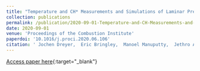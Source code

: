 ```yaml
---
title: "Temperature and CH* Measurements and Simulations of Laminar Premixed Ethylene Jet-Wall Stagnation Flames"
collection: publications
permalink: /publication/2020-09-01-Temperature-and-CH-Measurements-and-Simulations-of-Laminar-Premixed-Ethylene-Jet-Wall-Stagnation-Flames
date: 2020-09-01
venue: 'Proceedings of the Combustion Institute'
paperdoi: '10.1016/j.proci.2020.06.106'
citation: ' Jochen Dreyer,  Eric Bringley,  Manoel Manuputty,  Jethro Akroyd,  Markus Kraft, &quot;Temperature and CH* Measurements and Simulations of Laminar Premixed Ethylene Jet-Wall Stagnation Flames.&quot; Proceedings of the Combustion Institute, 2020.'
---
```

[Access paper here](https://doi.org/10.1016/j.proci.2020.06.106){:target="_blank"}
